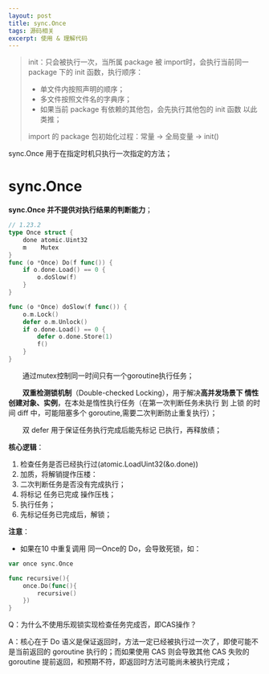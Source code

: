 ```yaml
---
layout: post
title: sync.Once
tags: 源码相关
excerpt: 使用 & 理解代码
---
```


> init：只会被执行一次，当所属 package 被 import时，会执行当前同一 package 下的 init 函数，执行顺序：
> - 单文件内按照声明的顺序；
> - 多文件按照文件名的字典序；
> - 如果当前 package 有依赖的其他包，会先执行其他包的 init 函数 以此类推；
>
> import 的 package 包初始化过程：常量 -> 全局变量 -> init()

sync.Once 用于在指定时机只执行一次指定的方法；

# sync.Once

**sync.Once 并不提供对执行结果的判断能力**；


```go
// 1.23.2
type Once struct {
	done atomic.Uint32
	m    Mutex
}
func (o *Once) Do(f func()) {
	if o.done.Load() == 0 {
		o.doSlow(f)
	}
}

func (o *Once) doSlow(f func()) {
	o.m.Lock()
	defer o.m.Unlock()
	if o.done.Load() == 0 {
		defer o.done.Store(1)
		f()
	}
}

```

&emsp;&emsp;通过mutex控制同一时间只有一个goroutine执行任务；

&emsp;&emsp;**双重检测锁机制**（Double-checked Locking），用于解决**高并发场景下 情性创建对象、实例**，在本处是惰性执行任务（在第一次判断任务未执行 到 上锁 的时间 diff 中，可能阻塞多个 goroutine,需要二次判断防止重复执行）；

&emsp;&emsp;双 defer 用于保证任务执行完成后能先标记 已执行，再释放绩；

**核心逻辑**：
1. 检查任务是否已经执行过(atomic.LoadUint32(&o.done))
2. 加质，将解销提作压楼：
3. 二次判断任务是否没有完成执行；
4. 将标记 任务已完成 操作压栈；
5. 执行任务；
6. 先标记任务已完成后，解锁；

**注意**：
- 如果在10 中重复调用 同一Once的 Do，会导致死锁，如：
```go
var once sync.Once

func recursive(){
    once.Do(func(){
        recursive()
    })
}
```

Q：为什么不使用乐观锁实现检查任务完成否，即CAS操作？

A：核心在于 Do 语义是保证返回时，方法一定已经被执行过一次了，即使可能不是当前返回的 goroutine 执行的；而如果使用 CAS 则会导致其他 CAS 失败的 goroutine 提前返回，和预期不符，即返回时方法可能尚未被执行完成；
